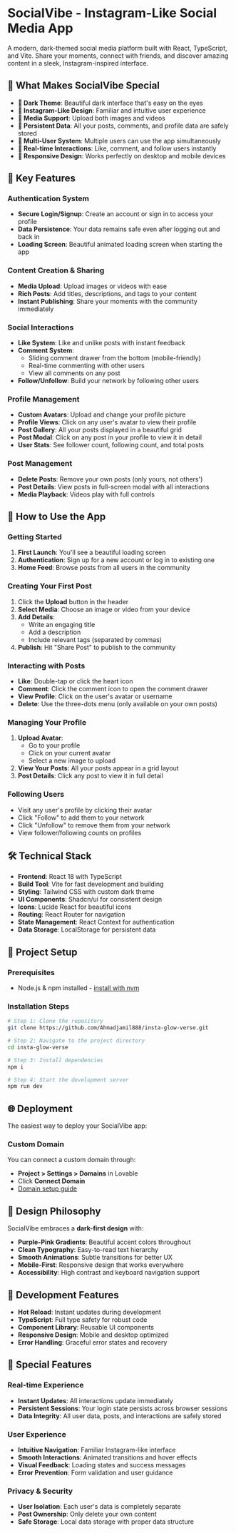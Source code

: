
# SocialVibe - Instagram-Like Social Media App

A modern, dark-themed social media platform built with React, TypeScript, and Vite. Share your moments, connect with friends, and discover amazing content in a sleek, Instagram-inspired interface.

## 🌟 What Makes SocialVibe Special

- **🌙 Dark Theme**: Beautiful dark interface that's easy on the eyes
- **📱 Instagram-Like Design**: Familiar and intuitive user experience
- **🎥 Media Support**: Upload both images and videos
- **💾 Persistent Data**: All your posts, comments, and profile data are safely stored
- **👥 Multi-User System**: Multiple users can use the app simultaneously
- **🔄 Real-time Interactions**: Like, comment, and follow users instantly
- **📱 Responsive Design**: Works perfectly on desktop and mobile devices
  
## 🚀 Key Features

### Authentication System
- **Secure Login/Signup**: Create an account or sign in to access your profile
- **Data Persistence**: Your data remains safe even after logging out and back in
- **Loading Screen**: Beautiful animated loading screen when starting the app

### Content Creation & Sharing
- **Media Upload**: Upload images or videos with ease
- **Rich Posts**: Add titles, descriptions, and tags to your content
- **Instant Publishing**: Share your moments with the community immediately

### Social Interactions
- **Like System**: Like and unlike posts with instant feedback
- **Comment System**: 
  - Sliding comment drawer from the bottom (mobile-friendly)
  - Real-time commenting with other users
  - View all comments on any post
- **Follow/Unfollow**: Build your network by following other users

### Profile Management
- **Custom Avatars**: Upload and change your profile picture
- **Profile Views**: Click on any user's avatar to view their profile
- **Post Gallery**: All your posts displayed in a beautiful grid
- **Post Modal**: Click on any post in your profile to view it in detail
- **User Stats**: See follower count, following count, and total posts

### Post Management
- **Delete Posts**: Remove your own posts (only yours, not others')
- **Post Details**: View posts in full-screen modal with all interactions
- **Media Playback**: Videos play with full controls

## 🎯 How to Use the App

### Getting Started
1. **First Launch**: You'll see a beautiful loading screen
2. **Authentication**: Sign up for a new account or log in to existing one
3. **Home Feed**: Browse posts from all users in the community

### Creating Your First Post
1. Click the **Upload** button in the header
2. **Select Media**: Choose an image or video from your device
3. **Add Details**: 
   - Write an engaging title
   - Add a description
   - Include relevant tags (separated by commas)
4. **Publish**: Hit "Share Post" to publish to the community

### Interacting with Posts
- **Like**: Double-tap or click the heart icon
- **Comment**: Click the comment icon to open the comment drawer
- **View Profile**: Click on the user's avatar or username
- **Delete**: Use the three-dots menu (only available on your own posts)

### Managing Your Profile
1. **Upload Avatar**: 
   - Go to your profile
   - Click on your current avatar
   - Select a new image to upload
2. **View Your Posts**: All your posts appear in a grid layout
3. **Post Details**: Click any post to view it in full detail

### Following Users
- Visit any user's profile by clicking their avatar
- Click "Follow" to add them to your network
- Click "Unfollow" to remove them from your network
- View follower/following counts on profiles

## 🛠 Technical Stack

- **Frontend**: React 18 with TypeScript
- **Build Tool**: Vite for fast development and building
- **Styling**: Tailwind CSS with custom dark theme
- **UI Components**: Shadcn/ui for consistent design
- **Icons**: Lucide React for beautiful icons
- **Routing**: React Router for navigation
- **State Management**: React Context for authentication
- **Data Storage**: LocalStorage for persistent data

## 📱 Project Setup

### Prerequisites
- Node.js & npm installed - [install with nvm](https://github.com/nvm-sh/nvm#installing-and-updating)

### Installation Steps

```sh
# Step 1: Clone the repository
git clone https://github.com/Ahmadjamil888/insta-glow-verse.git

# Step 2: Navigate to the project directory
cd insta-glow-verse

# Step 3: Install dependencies
npm i

# Step 4: Start the development server
npm run dev
```

## 🌐 Deployment

The easiest way to deploy your SocialVibe app:

### Custom Domain
You can connect a custom domain through:
- **Project > Settings > Domains** in Lovable
- Click **Connect Domain**
- [Domain setup guide](https://docs.lovable.dev/tips-tricks/custom-domain#step-by-step-guide)

## 🎨 Design Philosophy

SocialVibe embraces a **dark-first design** with:
- **Purple-Pink Gradients**: Beautiful accent colors throughout
- **Clean Typography**: Easy-to-read text hierarchy
- **Smooth Animations**: Subtle transitions for better UX
- **Mobile-First**: Responsive design that works everywhere
- **Accessibility**: High contrast and keyboard navigation support

## 🔧 Development Features

- **Hot Reload**: Instant updates during development
- **TypeScript**: Full type safety for robust code
- **Component Library**: Reusable UI components
- **Responsive Design**: Mobile and desktop optimized
- **Error Handling**: Graceful error states and recovery

## 🎪 Special Features

### Real-time Experience
- **Instant Updates**: All interactions update immediately
- **Persistent Sessions**: Your login state persists across browser sessions
- **Data Integrity**: All user data, posts, and interactions are safely stored

### User Experience
- **Intuitive Navigation**: Familiar Instagram-like interface
- **Smooth Interactions**: Animated transitions and hover effects
- **Visual Feedback**: Loading states and success messages
- **Error Prevention**: Form validation and user guidance

### Privacy & Security
- **User Isolation**: Each user's data is completely separate
- **Post Ownership**: Only delete your own content
- **Safe Storage**: Local data storage with proper data structure

